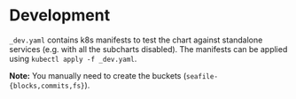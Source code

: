 # Development

`_dev.yaml` contains k8s manifests to test the chart against standalone services (e.g. with all the subcharts disabled).
The manifests can be applied using `kubectl apply -f _dev.yaml`.

**Note:** You manually need to create the buckets (`seafile-{blocks,commits,fs}`).
